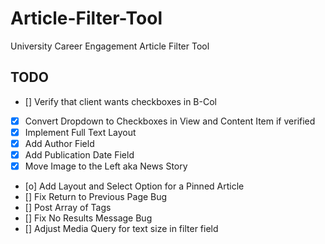 # Article-Filter-Tool

University Career Engagement Article Filter Tool

## TODO

- [] Verify that client wants checkboxes in B-Col
- [x] Convert Dropdown to Checkboxes in View and Content Item if verified
- [x] Implement Full Text Layout
- [x] Add Author Field
- [x] Add Publication Date Field
- [x] Move Image to the Left aka News Story
- [o] Add Layout and Select Option for a Pinned Article
- [] Fix Return to Previous Page Bug
- [] Post Array of Tags
- [] Fix No Results Message Bug
- [] Adjust Media Query for text size in filter field
